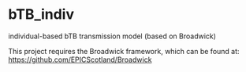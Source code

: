 # bTB_indiv
individual-based bTB transmission model (based on Broadwick)

This project requires the Broadwick framework, which can be found at:
https://github.com/EPICScotland/Broadwick


